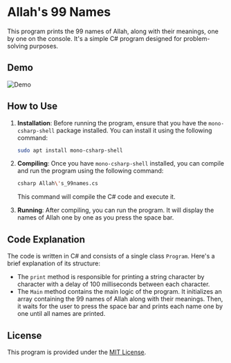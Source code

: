 # Allah's 99 Names

This program prints the 99 names of Allah, along with their meanings, one by one on the console. It's a simple C# program designed for problem-solving purposes.

## Demo

![Demo](demo.gif)

## How to Use

1. **Installation**: Before running the program, ensure that you have the `mono-csharp-shell` package installed. You can install it using the following command:

    ```bash
    sudo apt install mono-csharp-shell
    ```

2. **Compiling**: Once you have `mono-csharp-shell` installed, you can compile and run the program using the following command:

    ```bash
    csharp Allah\'s_99names.cs
    ```

    This command will compile the C# code and execute it.

3. **Running**: After compiling, you can run the program. It will display the names of Allah one by one as you press the space bar.

## Code Explanation

The code is written in C# and consists of a single class `Program`. Here's a brief explanation of its structure:

- The `print` method is responsible for printing a string character by character with a delay of 100 milliseconds between each character.
- The `Main` method contains the main logic of the program. It initializes an array containing the 99 names of Allah along with their meanings. Then, it waits for the user to press the space bar and prints each name one by one until all names are printed.

## License

This program is provided under the [MIT License](LICENSE).
